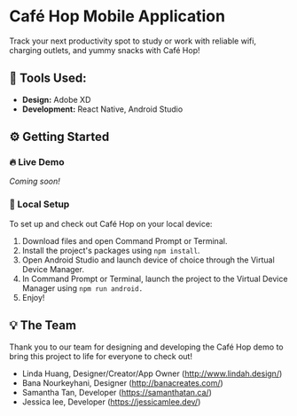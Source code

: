 # Café Hop Mobile Application
Track your next productivity spot to study or work with reliable wifi, charging outlets, and yummy snacks with Café Hop!

## 🔮 Tools Used: 
* **Design:** Adobe XD
* **Development:** React Native, Android Studio

## ⚙ Getting Started
### 🔥 Live Demo
_Coming soon!_

### 📍 Local Setup
To set up and check out Café Hop on your local device: 
1. Download files and open Command Prompt or Terminal.
2. Install the project's packages using `npm install`.
3. Open Android Studio and launch device of choice through the Virtual Device Manager. 
4. In Command Prompt or Terminal, launch the project to the Virtual Device Manager using `npm run android.`
5. Enjoy!

## 💡 The Team
Thank you to our team for designing and developing the Café Hop demo to bring this project to life for everyone to check out! 
* Linda Huang, Designer/Creator/App Owner (http://www.lindah.design/)
* Bana Nourkeyhani, Designer (http://banacreates.com/)
* Samantha Tan, Developer (https://samanthatan.ca/)
* Jessica lee, Developer (https://jessicamlee.dev/)
